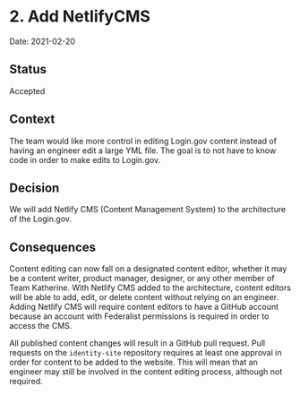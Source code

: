 # 2. Add NetlifyCMS

Date: 2021-02-20

## Status

Accepted

## Context

The team would like more control in editing Login.gov content instead of having an engineer edit a large YML file. The goal is to not have to know code in order to make edits to Login.gov.

## Decision

We will add Netlify CMS (Content Management System) to the architecture of the Login.gov.

## Consequences

Content editing can now fall on a designated content editor, whether it may be a content writer, product manager, designer, or any other member of Team Katherine. With Netlify CMS added to the architecture, content editors will be able to add, edit, or delete content without relying on an engineer. Adding Netlify CMS will require content editors to have a GitHub account because an account with Federalist permissions is required in order to access the CMS.

All published content changes will result in a GitHub pull request. Pull requests on the `identity-site` repository requires at least one approval in order for content to be added to the website. This will mean that an engineer may still be involved in the content editing process, although not required.
